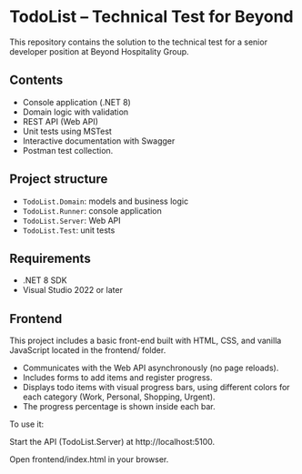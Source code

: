 # TodoList – Technical Test for Beyond

This repository contains the solution to the technical test for a senior developer position at Beyond Hospitality Group.

## Contents

- Console application (.NET 8)
- Domain logic with validation
- REST API (Web API)
- Unit tests using MSTest
- Interactive documentation with Swagger
- Postman test collection.

## Project structure

- `TodoList.Domain`: models and business logic
- `TodoList.Runner`: console application
- `TodoList.Server`: Web API
- `TodoList.Test`: unit tests

## Requirements

- .NET 8 SDK
- Visual Studio 2022 or later

## Frontend

This project includes a basic front-end built with HTML, CSS, and vanilla JavaScript located in the frontend/ folder.

- Communicates with the Web API asynchronously (no page reloads).
- Includes forms to add items and register progress.
- Displays todo items with visual progress bars, using different colors for each category (Work, Personal, Shopping, Urgent).
- The progress percentage is shown inside each bar.

To use it:

Start the API (TodoList.Server) at http://localhost:5100.

Open frontend/index.html in your browser.